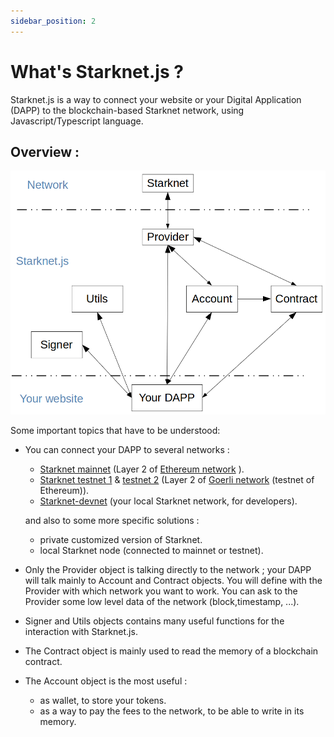 ```yaml
---
sidebar_position: 2
---
```


# What's Starknet.js ?

Starknet.js is a way to connect your website or your Digital Application (DAPP) to the blockchain-based Starknet network, using Javascript/Typescript language.

## Overview :

![](./pictures/starknet-js-chart.png)

Some important topics that have to be understood:

- You can connect your DAPP to several networks :

  - [Starknet mainnet](https://starkscan.co) (Layer 2 of [Ethereum network](https://etherscan.io/) ).
  - [Starknet testnet 1](https://testnet.starkscan.co/) & [testnet 2](https://testnet-2.starkscan.co/) (Layer 2 of [Goerli network](https://goerli.etherscan.io/) (testnet of Ethereum)).
  - [Starknet-devnet](https://shard-labs.github.io/starknet-devnet/docs/intro) (your local Starknet network, for developers).

  and also to some more specific solutions :

  - private customized version of Starknet.
  - local Starknet node (connected to mainnet or testnet).

- Only the Provider object is talking directly to the network ; your DAPP will talk mainly to Account and Contract objects. You will define with the Provider with which network you want to work. You can ask to the Provider some low level data of the network (block,timestamp, ...).
- Signer and Utils objects contains many useful functions for the interaction with Starknet.js.
- The Contract object is mainly used to read the memory of a blockchain contract.
- The Account object is the most useful :
  - as wallet, to store your tokens.
  - as a way to pay the fees to the network, to be able to write in its memory.
